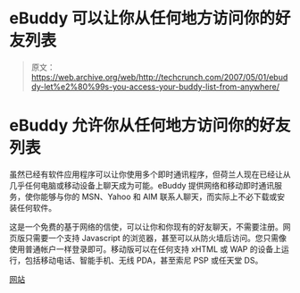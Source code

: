 # eBuddy 可以让你从任何地方访问你的好友列表

> 原文：<https://web.archive.org/web/http://techcrunch.com/2007/05/01/ebuddy-let%e2%80%99s-you-access-your-buddy-list-from-anywhere/>

# eBuddy 允许你从任何地方访问你的好友列表

虽然已经有软件应用程序可以让你使用多个即时通讯程序，但荷兰人现在已经让从几乎任何电脑或移动设备上聊天成为可能。eBuddy 提供网络和移动即时通讯服务，使你能够与你的 MSN、Yahoo 和 AIM 联系人聊天，而实际上不必下载或安装任何软件。

这是一个免费的基于网络的信使，可以让你和你现有的好友聊天，不需要注册。网页版只需要一个支持 Javascript 的浏览器，甚至可以从防火墙后访问。您只需像使用普通帐户一样登录即可。移动版可以在任何支持 xHTML 或 WAP 的设备上运行，包括移动电话、智能手机、无线 PDA，甚至索尼 PSP 或任天堂 DS。

[网站](https://web.archive.org/web/20210119125706/http://www.ebuddy.com/)